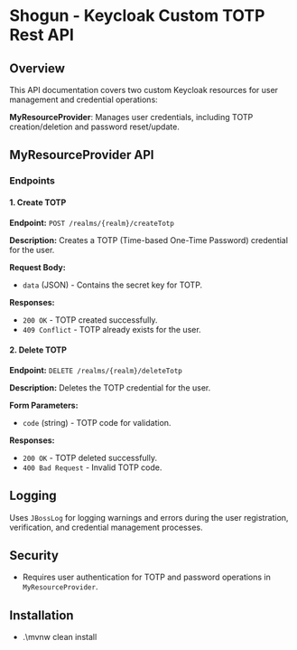 # Shogun - Keycloak Custom TOTP Rest API

## Overview

This API documentation covers two custom Keycloak resources for user management and credential operations:

**MyResourceProvider**: Manages user credentials, including TOTP creation/deletion and password reset/update.
 
## MyResourceProvider API

### Endpoints

#### 1. Create TOTP

**Endpoint:** `POST /realms/{realm}/createTotp`

**Description:** Creates a TOTP (Time-based One-Time Password) credential for the user.

**Request Body:**
- `data` (JSON) - Contains the secret key for TOTP.

**Responses:**
- `200 OK` - TOTP created successfully.
- `409 Conflict` - TOTP already exists for the user.

#### 2. Delete TOTP

**Endpoint:** `DELETE /realms/{realm}/deleteTotp`

**Description:** Deletes the TOTP credential for the user.

**Form Parameters:**
- `code` (string) - TOTP code for validation.

**Responses:**
- `200 OK` - TOTP deleted successfully.
- `400 Bad Request` - Invalid TOTP code.


## Logging

Uses `JBossLog` for logging warnings and errors during the user registration, verification, and credential management processes.

## Security
- Requires user authentication for TOTP and password operations in `MyResourceProvider`.


## Installation
-  .\mvnw clean install 
